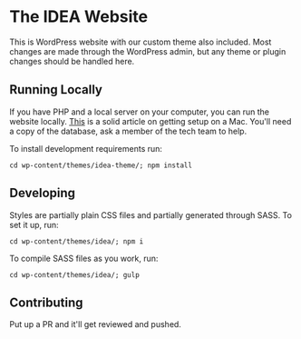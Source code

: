 
# The IDEA Website
This is WordPress website with our custom theme also included. Most changes are made through the WordPress admin, but any theme or plugin changes should be handled here.

## Running Locally
If you have PHP and a local server on your computer, you can run the website locally. [This](https://codex.wordpress.org/Installing_WordPress_Locally_on_Your_Mac_With_MAMP) is a solid article on getting setup on a Mac. You'll need a copy of the database, ask a member of the tech team to help.

To install development requirements run:
```
cd wp-content/themes/idea-theme/; npm install
```

## Developing
Styles are partially plain CSS files and partially generated through SASS. 
To set it up, run:
```
cd wp-content/themes/idea/; npm i
```

To compile SASS files as you work, run:
```
cd wp-content/themes/idea/; gulp
```

## Contributing
Put up a PR and it'll get reviewed and pushed.
